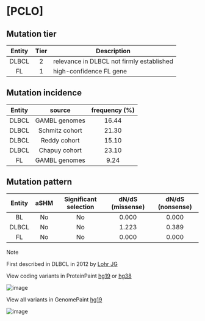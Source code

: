 # [PCLO]

## Mutation tier

|Entity|Tier|Description                              |
|:------:|:----:|-----------------------------------------|
|DLBCL |2   |relevance in DLBCL not firmly established|
|FL    |1   |high-confidence FL gene                  |
## Mutation incidence

|Entity|source        |frequency (%)|
|:------:|:--------------:|:-------------:|
|DLBCL |GAMBL genomes |16.44        |
|DLBCL |Schmitz cohort|21.30        |
|DLBCL |Reddy cohort  |15.10        |
|DLBCL |Chapuy cohort |23.10        |
|FL    |GAMBL genomes | 9.24        |

## Mutation pattern

|Entity|aSHM|Significant selection|dN/dS (missense)|dN/dS (nonsense)|
|:------:|:----:|:---------------------:|:----------------:|:----------------:|
|BL    |No  |No                   |0.000           |0.000           |
|DLBCL |No  |No                   |1.223           |0.389           |
|FL    |No  |No                   |0.000           |0.000           |


> [!NOTE]
> First described in DLBCL in 2012 by [Lohr JG](https://pubmed.ncbi.nlm.nih.gov/22343534)

View coding variants in ProteinPaint [hg19](https://www.bcgsc.ca/downloads/morinlab/GAMBL/test/genes/PCLO_protein.html)  or [hg38](https://www.bcgsc.ca/downloads/morinlab/GAMBL/test/genes/PCLO_protein_hg38.html)

![image](../../images/proteinpaint/PCLO_NM_033026.svg)

View all variants in GenomePaint [hg19](https://www.bcgsc.ca/downloads/morinlab/GAMBL/test/genes/PCLO.html)

![image](../../images/proteinpaint/PCLO.svg)
